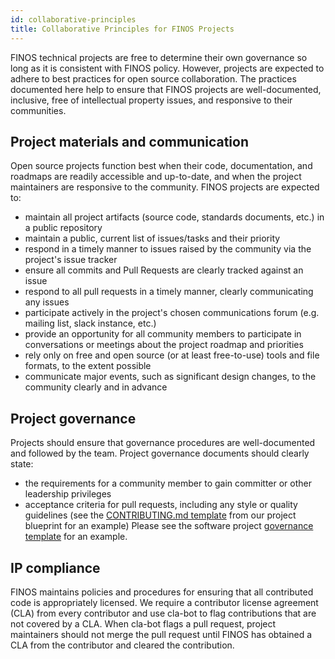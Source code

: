 ```yaml
---
id: collaborative-principles
title: Collaborative Principles for FINOS Projects
---
```


FINOS technical projects are free to determine their own governance so long as it is consistent with FINOS policy. However, projects are expected to adhere to best practices for open source collaboration. The practices documented here help to ensure that FINOS projects are well-documented, inclusive, free of intellectual property issues, and responsive to their communities.

## Project materials and communication

Open source projects function best when their code, documentation, and roadmaps are readily accessible and up-to-date, and when the project maintainers are responsive to the community. FINOS projects are expected to:
* maintain all project artifacts (source code, standards documents, etc.) in a public repository
* maintain a public, current list of issues/tasks and their priority
* respond in a timely manner to issues raised by the community via the project's issue tracker
* ensure all commits and Pull Requests are clearly tracked against an issue
* respond to all pull requests in a timely manner, clearly communicating any issues
* participate actively in the project's chosen communications forum (e.g. mailing list, slack instance, etc.)
* provide an opportunity for all community members to participate in conversations or meetings about the project roadmap and priorities
* rely only on free and open source (or at least free-to-use) tools and file formats, to the extent possible
* communicate major events, such as significant design changes, to the community clearly and in advance

## Project governance

Projects should ensure that governance procedures are well-documented and followed by the team. Project governance documents should clearly state:
* the requirements for a community member to gain committer or other leadership privileges
* acceptance criteria for pull requests, including any style or quality guidelines (see the [CONTRIBUTING.md template](https://github.com/finos/project-blueprint/blob/master/.github/CONTRIBUTING.md) from our project blueprint for an example)
Please see the software project [governance template](Software-Projects/CONTRIBUTING.template.md) for an example.

## IP compliance

FINOS maintains policies and procedures for ensuring that all contributed code is appropriately licensed. We require a contributor license agreement (CLA) from every contributor and use cla-bot to flag contributions that are not covered by a CLA. When cla-bot flags a pull request, project maintainers should not merge the pull request until FINOS has obtained a CLA from the contributor and cleared the contribution.
